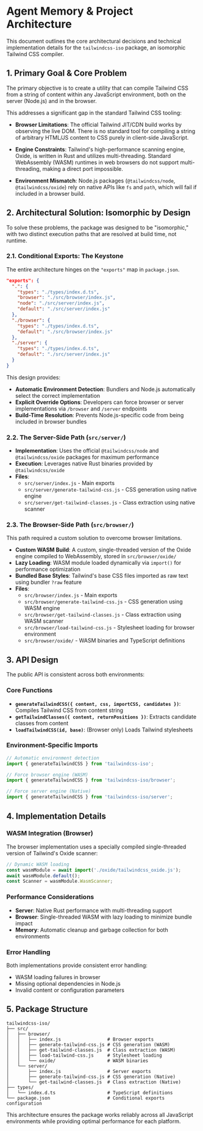 # Agent Memory & Project Architecture

This document outlines the core architectural decisions and technical implementation details for the `tailwindcss-iso` package, an isomorphic Tailwind CSS compiler.

## 1. Primary Goal & Core Problem

The primary objective is to create a utility that can compile Tailwind CSS from a string of content within any JavaScript environment, both on the server (Node.js) and in the browser.

This addresses a significant gap in the standard Tailwind CSS tooling:

* **Browser Limitations**: The official Tailwind JIT/CDN build works by observing the live DOM. There is no standard tool for compiling a string of arbitrary HTML/JS content to CSS purely in client-side JavaScript.

* **Engine Constraints**: Tailwind's high-performance scanning engine, Oxide, is written in Rust and utilizes multi-threading. Standard WebAssembly (WASM) runtimes in web browsers do not support multi-threading, making a direct port impossible.

* **Environment Mismatch**: Node.js packages (`@tailwindcss/node`, `@tailwindcss/oxide`) rely on native APIs like `fs` and `path`, which will fail if included in a browser build.

## 2. Architectural Solution: Isomorphic by Design

To solve these problems, the package was designed to be "isomorphic," with two distinct execution paths that are resolved at build time, not runtime.

### 2.1. Conditional Exports: The Keystone

The entire architecture hinges on the `"exports"` map in `package.json`.

```json
"exports": {
  ".": {
    "types": "./types/index.d.ts",
    "browser": "./src/browser/index.js",
    "node": "./src/server/index.js",
    "default": "./src/server/index.js"
  },
  "./browser": {
    "types": "./types/index.d.ts",
    "default": "./src/browser/index.js"
  },
  "./server": {
    "types": "./types/index.d.ts",
    "default": "./src/server/index.js"
  }
}
```

This design provides:
- **Automatic Environment Detection**: Bundlers and Node.js automatically select the correct implementation
- **Explicit Override Options**: Developers can force browser or server implementations via `/browser` and `/server` endpoints
- **Build-Time Resolution**: Prevents Node.js-specific code from being included in browser bundles

### 2.2. The Server-Side Path (`src/server/`)

* **Implementation**: Uses the official `@tailwindcss/node` and `@tailwindcss/oxide` packages for maximum performance
* **Execution**: Leverages native Rust binaries provided by `@tailwindcss/oxide`
* **Files**: 
  - `src/server/index.js` - Main exports
  - `src/server/generate-tailwind-css.js` - CSS generation using native engine
  - `src/server/get-tailwind-classes.js` - Class extraction using native scanner

### 2.3. The Browser-Side Path (`src/browser/`)

This path required a custom solution to overcome browser limitations.

* **Custom WASM Build**: A custom, single-threaded version of the Oxide engine compiled to WebAssembly, stored in `src/browser/oxide/`
* **Lazy Loading**: WASM module loaded dynamically via `import()` for performance optimization
* **Bundled Base Styles**: Tailwind's base CSS files imported as raw text using bundler `?raw` feature
* **Files**:
  - `src/browser/index.js` - Main exports
  - `src/browser/generate-tailwind-css.js` - CSS generation using WASM engine
  - `src/browser/get-tailwind-classes.js` - Class extraction using WASM scanner
  - `src/browser/load-tailwind-css.js` - Stylesheet loading for browser environment
  - `src/browser/oxide/` - WASM binaries and TypeScript definitions

## 3. API Design

The public API is consistent across both environments:

### Core Functions

* **`generateTailwindCSS({ content, css, importCSS, candidates })`**: Compiles Tailwind CSS from content string
* **`getTailwindClasses({ content, returnPositions })`**: Extracts candidate classes from content
* **`loadTailwindCSS(id, base)`**: (Browser only) Loads Tailwind stylesheets

### Environment-Specific Imports

```javascript
// Automatic environment detection
import { generateTailwindCSS } from 'tailwindcss-iso';

// Force browser engine (WASM)
import { generateTailwindCSS } from 'tailwindcss-iso/browser';

// Force server engine (Native)
import { generateTailwindCSS } from 'tailwindcss-iso/server';
```

## 4. Implementation Details

### WASM Integration (Browser)

The browser implementation uses a specially compiled single-threaded version of Tailwind's Oxide scanner:

```javascript
// Dynamic WASM loading
const wasmModule = await import('./oxide/tailwindcss_oxide.js');
await wasmModule.default();
const Scanner = wasmModule.WasmScanner;
```

### Performance Considerations

* **Server**: Native Rust performance with multi-threading support
* **Browser**: Single-threaded WASM with lazy loading to minimize bundle impact
* **Memory**: Automatic cleanup and garbage collection for both environments

### Error Handling

Both implementations provide consistent error handling:
- WASM loading failures in browser
- Missing optional dependencies in Node.js
- Invalid content or configuration parameters

## 5. Package Structure

```
tailwindcss-iso/
├── src/
│   ├── browser/
│   │   ├── index.js                 # Browser exports
│   │   ├── generate-tailwind-css.js # CSS generation (WASM)
│   │   ├── get-tailwind-classes.js  # Class extraction (WASM)
│   │   ├── load-tailwind-css.js     # Stylesheet loading
│   │   └── oxide/                   # WASM binaries
│   └── server/
│       ├── index.js                 # Server exports
│       ├── generate-tailwind-css.js # CSS generation (Native)
│       └── get-tailwind-classes.js  # Class extraction (Native)
├── types/
│   └── index.d.ts                   # TypeScript definitions
└── package.json                     # Conditional exports configuration
```

This architecture ensures the package works reliably across all JavaScript environments while providing optimal performance for each platform.